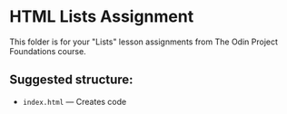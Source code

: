 # HTML Lists Assignment

This folder is for your "Lists" lesson assignments from The Odin Project Foundations course.

## Suggested structure:
- `index.html` — Creates code
